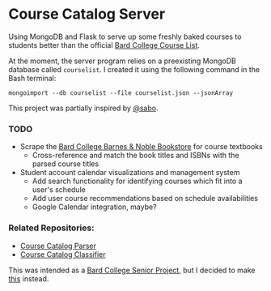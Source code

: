# Course Catalog Server
Using MongoDB and Flask to serve up some freshly baked courses to students better than the official [Bard College Course List](http://inside.bard.edu/academic/courses/current/oldlists.html).

At the moment, the server program relies on a preexisting MongoDB database called `courselist`. I created it using the following command in the Bash terminal:

`mongoimport --db courselist --file courselist.json --jsonArray`

This project was partially inspired by [@sabo](https://github.com/sabo).

### TODO
* Scrape the [Bard College Barnes & Noble Bookstore](https://bard.bncollege.com/) for course textbooks
    * Cross-reference and match the book titles and ISBNs with the parsed course titles 
* Student account calendar visualizations and management system
    * Add search functionality for identifying courses which fit into a user's schedule
    * Add user course recommendations based on schedule availabilities
    * Google Calendar integration, maybe?

### Related Repositories:
* [Course Catalog Parser](https://github.com/segalgouldn/course-catalog-parser)
* [Course Catalog Classifier](https://github.com/segalgouldn/course-catalog-classifier)

This was intended as a [Bard College Senior Project](https://github.com/segalgouldn/Senior-Project-Subtweets/blob/master/drafts/senior_project_guidelines.pdf), but I decided to make [this](https://github.com/segalgouldn/Senior-Project-Subtweets) instead.